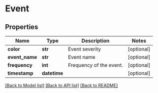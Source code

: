 # Event

## Properties
Name | Type | Description | Notes
------------ | ------------- | ------------- | -------------
**color** | **str** | Event severity | [optional] 
**event_name** | **str** | Event name | [optional] 
**frequency** | **int** | Frequency of the event. | [optional] 
**timestamp** | **datetime** |  | [optional] 

[[Back to Model list]](../README.md#documentation-for-models) [[Back to API list]](../README.md#documentation-for-api-endpoints) [[Back to README]](../README.md)



